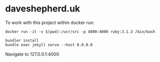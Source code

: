 # daveshepherd.uk

To work with this project within docker run:

```
docker run -it -v $(pwd):/usr/src -p 4000:4000 ruby:3.1.3 /bin/bash
```

```
bundler install
bundle exec jekyll serve --host 0.0.0.0
```

Navigate to 127.0.0.1:4000